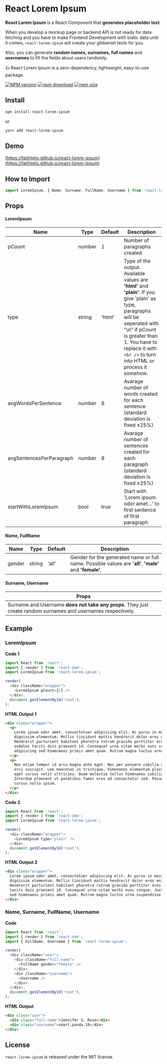# React Lorem Ipsum

**React Lorem Ipsum** is a React Component that **generates placeholder text**.

When you develop a mockup page or backend API is not ready for data fetching and you have to make Frontend Development with static data until it comes, `react-lorem-ipsum` will create your gibberish texts for you.

Also, you can generate **random names, surnames, full names** and **usernames** to fill the fields about users randomly.

👍 React Lorem Ipsum is a zero-dependency, lightweight, easy-to-use package.

[![NPM version][npm-image]][npm-url]
[![npm download][download-image]][download-url]
[![npm size][size-image]][size-url]

[npm-image]: https://img.shields.io/npm/v/react-lorem-ipsum.svg?style=flat-square
[npm-url]: https://npmjs.org/package/react-lorem-ipsum
[download-image]: https://img.shields.io/npm/dm/react-lorem-ipsum.svg?style=flat-square
[download-url]: https://npmjs.org/package/react-lorem-ipsum
[size-image]: https://img.shields.io/bundlephobia/min/react-lorem-ipsum.svg
[size-url]: https://npmjs.org/package/react-lorem-ipsum

## Install

```bash
npm install react-lorem-ipsum
```

or

```bash
yarn add react-lorem-ipsum
```

## Demo

[https://fatihtelis.github.io/react-lorem-ipsum](https://fatihtelis.github.io/react-lorem-ipsum)

## How to Import

```js
import LoremIpsum, { Name, Surname, FullName, Username } from 'react-lorem-ipsum';
```

## Props

#### LoremIpsum

| Name                     | Type   | Default | Description                                                                                                                                                                                                                                         |
| ------------------------ | ------ | ------- | --------------------------------------------------------------------------------------------------------------------------------------------------------------------------------------------------------------------------------------------------- |
| pCount                   | number | 1       | Number of paragraphs created                                                                                                                                                                                                                        |
| type                     | string | 'html'  | Type of the output. Available values are **'html'** and **'plain'**. If you give 'plain' as type, paragraphs will be seperated with "\n" if pCount is greater than 1. You have to replace it with `<br />` to turn into HTML or process it somehow. |
| avgWordsPerSentence      | number | 8       | Avarage number of words created for each sentence (standard deviation is fixed ±25%)                                                                                                                                                                |
| avgSentencesPerParagraph | number | 8       | Avarage number of sentences created for each paragraph (standard deviation is fixed ±25%)                                                                                                                                                           |
| startWithLoremIpsum      | bool   | true    | Start with 'Lorem ipsum odor amet...' to first sentence of first paragraph                                                                                                                                                                          |

#### Name, FullName

| Name   | Type   | Default | Description                                                                                             |
| ------ | ------ | ------- | ------------------------------------------------------------------------------------------------------- |
| gender | string | 'all'   | Gender for the generated name or full name. Possible values are **'all'**, **'male'** and **'female'**. |

#### Surname, Username

| Props                                                                                                          |
| -------------------------------------------------------------------------------------------------------------- |
| Surname and Username **does not take any props**. They just create random surnames and usernames respectively. |

## Example

### LoremIpsum

**Code 1**

```js
import React from 'react';
import { render } from 'react-dom';
import LoremIpsum from 'react-lorem-ipsum';

render(
  <div className="wrapper">
    <LoremIpsum pCount={2} />
  </div>,
  document.getElementById('root'),
);
```

**HTML Output 1**

```html
<div class="wrapper">
  <p>
    Lorem ipsum odor amet, consectetuer adipiscing elit. Ac purus in massa egestas mollis varius;
    dignissim elementum. Mollis tincidunt mattis hendrerit dolor eros enim, nisi ligula ornare.
    Hendrerit parturient habitant pharetra rutrum gravida porttitor eros feugiat. Mollis elit
    sodales taciti duis praesent id. Consequat urna vitae morbi nunc congue. Justo molestie tellus
    adipiscing sed himenaeos primis amet quam. Rutrum magna luctus urna suspendisse bibendum elit.
  </p>
  <p>
    Non etiam tempor id arcu magna ante eget. Nec per posuere cubilia cras porttitor condimentum
    orci suscipit. Leo maecenas in tristique, himenaeos elementum placerat. Taciti rutrum nostra,
    eget cursus velit ultricies. Quam molestie tellus himenaeos cubilia congue vivamus ultricies.
    Interdum praesent ut penatibus fames eros ad consectetur sed. Posuere vehicula id integer fusce
    cursus nulla ipsum.
  </p>
</div>
```

**Code 2**

```js
import React from 'react';
import { render } from 'react-dom';
import LoremIpsum from 'react-lorem-ipsum';

render(
  <div className="wrapper">
    <LoremIpsum type="plain" />
  </div>,
  document.getElementById('root'),
);
```

**HTML Output 2**

```html
<div class="wrapper">
  Lorem ipsum odor amet, consectetuer adipiscing elit. Ac purus in massa egestas mollis varius;
  dignissim elementum. Mollis tincidunt mattis hendrerit dolor eros enim, nisi ligula ornare.
  Hendrerit parturient habitant pharetra rutrum gravida porttitor eros feugiat. Mollis elit sodales
  taciti duis praesent id. Consequat urna vitae morbi nunc congue. Justo molestie tellus adipiscing
  sed himenaeos primis amet quam. Rutrum magna luctus urna suspendisse bibendum elit.
</div>
```

### Name, Surname, FullName, Username

**Code**

```js
import React from 'react';
import { render } from 'react-dom';
import { FullName, Username } from 'react-lorem-ipsum';

render(
  <div className="user">
    <div className="full-name">
      <FullName gender="female" />
    </div>
    <div className="username">
      <Username />
    </div>
  </div>,
  document.getElementById('root'),
);
```

**HTML Output**

```html
<div class="user">
  <div class="full-name">Jennifer S. Rose</div>
  <div class="username">smart.panda.19</div>
</div>
```

## License

`react-lorem-ipsum` is released under the MIT license.
